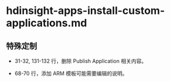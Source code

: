 # hdinsight-apps-install-custom-applications.md

## 特殊定制

* 31-32, 131-132 行，删除 Publish Application 相关内容。

* 68-70 行，添加 ARM 模板可能需要编辑的说明。